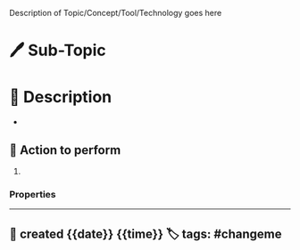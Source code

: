 
Description of Topic/Concept/Tool/Technology goes here

# 🖊️ Sub-Topic


# 📔 Description

- 

##  📗 Action to perform 

1. 




### Properties
---
📆 created   {{date}} {{time}}
🏷️ tags: #changeme  
---

